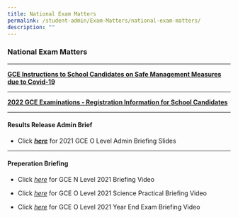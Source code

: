 ```yaml
---
title: National Exam Matters
permalink: /student-admin/Exam-Matters/national-exam-matters/
description: ""
---
```


### **National Exam Matters**
------------------------------------------------------------------------
[**GCE Instructions to School Candidates on Safe Management Measures due to Covid-19**](https://drive.google.com/file/d/12-zHku1zbCD2y5qu-m70xZhFrqYqXMZV/view)

------------------------------------------------------------------------
[**2022 GCE Examinations - Registration Information for School Candidates**](https://drive.google.com/file/d/1et2v2iS18-0dJ-M_RLxWqlXWMKH2nKS4/view?usp=sharing)

------------------------------------------------------------------------
#### **Results Release Admin Brief**
*   Click [_**here**_](https://drive.google.com/file/d/1LTmSS5Q-D-xArPpRl3KlmyJcHe2ED7eB/view?usp=sharing) for 2021 GCE O Level Admin Briefing Slides

------------------------------------------------------------------------
#### **Preperation Briefing**

*   Click [_here_](https://drive.google.com/file/d/18gyr8lFJHScIX8Q4tCppbv4iwl_-E5AW/view?usp=sharing) for GCE N Level 2021 Briefing Video
    
*   Click [_here_](https://drive.google.com/file/d/17Q0KP8wGxLMRreIf0oa_iRClNTcWJ-H-/view?usp=sharing) for GCE O Level 2021 Science Practical Briefing Video
    
*   Click [_here_](https://drive.google.com/file/d/1wLBaz6BJ3aY-J8hrZdP8ag2iC_HgWIfe/view?usp=sharing) for GCE O Level 2021 Year End Exam Briefing Video

